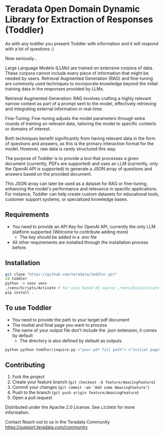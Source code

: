 # Teradata Open Domain Dynamic Library for Extraction of Responses (Toddler)

As with any toddler you present Toddler with information and it will respond with a lot of questions :) 

Now seriously...

Large Language Models (LLMs) are trained on extensive corpora of data. These corpora cannot include every piece of information that might be needed by users. Retrieval Augmented Generation (RAG) and fine-tuning are commonly used techniques to incorporate knowledge beyond the initial training data in the responses provided by LLMs.

Retrieval Augmented Generation: RAG involves crafting a highly relevant narrow context as part of a prompt sent to the model, effectively retrieving and integrating external information in real-time.

Fine-Tuning: Fine-tuning adjusts the model parameters through extra rounds of training on relevant data, tailoring the model to specific contexts or domains of interest.

Both techniques benefit significantly from having relevant data in the form of questions and answers, as this is the primary interaction format for the model. However, raw data is rarely structured this way.

The purpose of Toddler is to provide a tool that processes a given document (currently, PDFs are supported) and uses an LLM (currently, only the OpenAI API is supported) to generate a JSON array of questions and answers based on the provided document.

This JSON array can later be used as a dataset for RAG or fine-tuning, enhancing the model's performance and relevance in specific applications. For instance, Toddler can help create custom datasets for educational tools, customer support systems, or specialized knowledge bases.

## Requirements
- You need to provide an API Key for OpenAI API, currently the only LLM platform supported (Welcome to contribute adding more)
    - The key should be added in a .env file
- All other requirements are installed through the installation process before.

## Installation

```bash
git clone "https://github.com/teradata/toddler.git"
cd toddler
python -m venv venv
./venv/Scripts/Activate # for unix based OS source ./venv/bin/activate
pip install .
```

## To use Toddler
- You need to provide the path to your target pdf document
- The inuitial and final page you want to process
- The name of your output file don't include the .json extension, it comes by default
    - The directory is also defined by default as outputs

```bash
python python toddler/inquire.py <"your pdf full path"> <"initial page"> <"final page"> <"new_output">
```
## Contributing

1. Fork the project
2. Create your feature branch (`git checkout -b feature/AmazingFeature`)
3. Commit your changes (`git commit -am 'Add some AmazingFeature'`)
4. Push to the branch (`git push origin feature/AmazingFeature`)
5. Open a pull request



Distributed under the Apache 2.0 License. See `LICENSE` for more information.

Contact
Reach out to us in the Teradata Community https://support.teradata.com/community